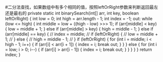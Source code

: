 #二分法查找，如果数组中有多个相同的值，按照leftOrRight参数来判断返回最左还是最右的
private static int binarySearch(int[] arr, int key, boolean leftOrRight) {
        int low = 0;
        int high = arr.length - 1;
        int index = -1;
        out:
        while (low <= high) {
            int middle = low + ((high - low) >>> 1);
            if (arr[middle] < key) {
                low = middle + 1;
            } else if (arr[middle] > key) {
                high = middle - 1;
            } else if (arr[middle] == key) {
//                index = middle;
//                if (leftOrRight) {
//                    low = middle + 1;
//                } else {
//                    high = middle - 1;
//                }
                if (leftOrRight) {
                    for (int i = middle; i < high - 1; i++) {
                        if (arr[i] < arr[i + 1]) {
                            index = i;
                            break out;
                        }
                    }
                } else {
                    for (int i = low; i > 0; i--) {
                        if (arr[i] > arr[i - 1]) {
                            index = i;
                            break out;
                        }
                    }
                }
            }
        }
        return index;
    }
